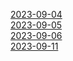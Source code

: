 [2023-09-04](https://lab.ssafy.com/s09-bigdata-dist-sub2/S09P22E101/-/blob/master/태환/20230904.md)   
[2023-09-05](https://lab.ssafy.com/s09-bigdata-dist-sub2/S09P22E101/-/blob/master/태환/20230905.md)   
[2023-09-06](https://lab.ssafy.com/s09-bigdata-dist-sub2/S09P22E101/-/blob/master/태환/20230906.md)   
[2023-09-11](https://lab.ssafy.com/s09-bigdata-dist-sub2/S09P22E101/-/blob/master/태환/20230911.md)
